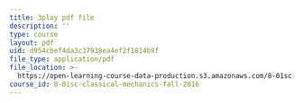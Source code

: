 ```yaml
---
title: 3play pdf file
description: ''
type: course
layout: pdf
uid: d954cbef4da3c37938ea4ef2f1814b9f
file_type: application/pdf
file_location: >-
  https://open-learning-course-data-production.s3.amazonaws.com/8-01sc-classical-mechanics-fall-2016/d954cbef4da3c37938ea4ef2f1814b9f_cMu0hsvgkGk.pdf
course_id: 8-01sc-classical-mechanics-fall-2016
---
```

